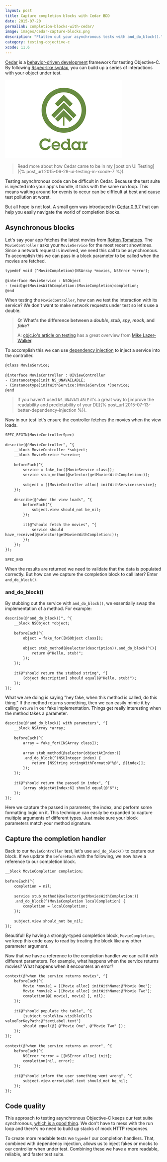 ```yaml
---
layout: post
title: Capture completion blocks with Cedar BDD
date: 2015-07-20
permalink: completion-blocks-with-cedar/
image: images/cedar-capture-blocks.png
description: "Flatten out your asynchronous tests with and_do_block()."
category: testing-objective-c
xcode: 11.6
---
```


[Cedar](http://github.com/pivotal/cedar) is a [behavior-driven development](http://guide.agilealliance.org/guide/bdd.html) framework for testing Objective-C. By following [Rspec-like syntax](http://www.rubydoc.info/gems/rspec-expectations/frames#Basic_usage), you can build up a series of interactions with your object under test.

![!Cedar BDD](/images/cedar.png "Cedar BDD")

> Read more about how Cedar came to be in my [post on UI Testing]({% post_url 2015-06-29-ui-testing-in-xcode-7 %}).

Testing asynchronous code can be difficult in Cedar. Because the test suite is injected into your app's bundle, it ticks with the same run loop. This means waiting around for events to occur can be difficult at best and cause test pollution at worst.

But all hope is not lost. A small gem was introduced in [Cedar 0.9.7](https://github.com/pivotal/cedar/releases/tag/v0.9.7) that can help you easily navigate the world of completion blocks. 

## Asynchronous blocks

Let's say your app fetches the latest movies from [Rotten Tomatoes](http://developer.rottentomatoes.com). The `MovieController` asks your `MovieService` for the most recent showtimes. Since a network request is involved, we need this call to be asynchronous. To accomplish this we can pass in a block parameter to be called when the movies are fetched.

````objc
typedef void (^MovieCompletion)(NSArray *movies, NSError *error);

@interface MovieService : NSObject
- (void)getMoviesWithCompletion:(MovieCompletion)completion;
@end
````

When testing the `MovieController`, how can we test the interaction with its service? We don't want to make network requests under test so let's use a double. 

> **Q: What's the difference between a *double*, *stub*, *spy*, *mock*, and *fake*?**
>
> A: [objc.io's article on testing](http://www.objc.io/issues/15-testing/mocking-stubbing/#when-would-you-want-to-use-some-sort-of-mock-object) has a great overview from [Mike Lazer-Walker](http://lazerwalker.com).

To accomplish this we can use [dependency injection](http://www.objc.io/issues/15-testing/dependency-injection/) to inject a service into the controller.

````objc
@class MovieService;

@interface MovieController : UIViewController
- (instancetype)init NS_UNAVAILABLE;
- (instancetype)initWithService:(MovieService *)service;
@end
````

> If you haven't used `NS_UNAVAILABLE` it's a great way to [improve the readability and predictability of your DI]({% post_url 2015-07-13-better-dependency-injection %}).

Now in our test let's ensure the controller fetches the movies when the view loads.

````objc
SPEC_BEGIN(MovieControllerSpec)

describe(@"MovieController", ^{
    __block MovieController *subject;
    __block MovieService *service;

    beforeEach(^{
        service = fake_for([MovieService class]);
        service stub_method(@selector(getMoviesWithCompletion:));

        subject = [[MovieController alloc] initWithService:service];
    });

    describe(@"when the view loads", ^{
        beforeEach(^{
            subject.view should_not be_nil;
        });

        it(@"should fetch the movies", ^{
            service should have_received(@selector(getMoviesWithCompletion:));
        });
    });
});

SPEC_END
````

When the results are returned we need to validate that the data is populated correctly. But how can we capture the completion block to call later? Enter `and_do_block()`.

### and\_do\_block()

By stubbing out the service with `and_do_block()`, we essentially swap the implementation of a method. For example:

````objc
describe(@"and_do_block()", ^{
    __block NSObject *object;

    beforeEach(^{
        object = fake_for([NSObject class]);

        object stub_method(@selector(description)).and_do_block(^(){
            return @"Hello, stub!";
        });
    });

    it(@"should return the stubbed string", ^{
        [object description] should equal(@"Hello, stub!");
    });
});
````

What we are doing is saying "hey fake, when this method is called, do this thing." If the method returns something, then we can easily mimic it by calling `return` in our fake implementation. Things get really interesting when the method takes a parameter.

````objc
describe(@"and_do_block() with parameters", ^{
    __block NSArray *array;

    beforeEach(^{
        array = fake_for([NSArray class]);

        array stub_method(@selector(objectAtIndex:))
        .and_do_block(^(NSUInteger index) {
            return [NSString stringWithFormat:@"%@", @(index)];
        });
    });

    it(@"should return the passed in index", ^{
        [array objectAtIndex:6] should equal(@"6");
    });
});
````

Here we capture the passed in parameter, the index, and perform some formatting logic on it. This technique can easily be expanded to capture multiple arguments of different types. Just make sure your block parameters match your method signature.

## Capture the completion handler

Back to our `MovieController` test, let's use `and_do_block()` to capture our block. If we update the `beforeEach` with the following, we now have a reference to our completion block.

````objc
__block MovieCompletion completion;

beforeEach(^{
    completion = nil;

    service stub_method(@selector(getMoviesWithCompletion:))
    .and_do_block(^(MovieCompletion localCompletion) {
        completion = localCompletion;
    });

    subject.view should_not be_nil;
});
````

Beautiful! By having a strongly-typed completion block, `MovieCompletion`, we keep this code easy to read by treating the block like any other parameter argument.

Now that we have a reference to the completion handler we can call it with different parameters. For example, what happens when the service returns movies? What happens when it encounters an error?

````objc
context(@"when the service returns movies", ^{
    beforeEach(^{
        Movie *movie1 = [[Movie alloc] initWithName:@"Movie One"];
        Movie *movie2 = [[Movie alloc] initWithName:@"Movie Two"];
        completion(@[ movie1, movie2 ], nil);
    });

    it(@"should populate the table", ^{
        [subject.tableView.visibleCells valueForKeyPath:@"textLabel.text"] 
        should equal(@[ @"Movie One", @"Movie Two" ]);
    });
});

context(@"when the service returns an error", ^{
    beforeEach(^{
        NSError *error = [[NSError alloc] init];
        completion(nil, error);
    });

    it(@"should inform the user something went wrong", ^{
        subject.view.errorLabel.text should_not be_nil;
    });
});
````

## Code quality

This approach to testing asynchronous Objective-C keeps our test suite synchronous, [which is a good thing](http://lowlevelbits.org/getting-rid-of-asynchronous-tests/). We don't have to mess with the run loop and there's no need to build up stacks of mock HTTP responses.

To create more readable tests we `typedef` our completion handlers. That, combined with dependency injection, allows us to inject fakes or mocks to our controller when under test. Combining these we have a more readable, reliable, and faster test suite.

